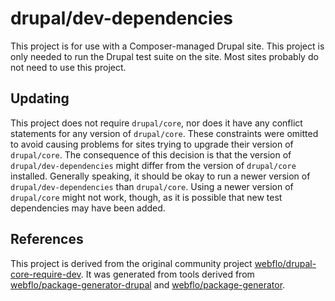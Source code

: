 # drupal/dev-dependencies

This project is for use with a Composer-managed Drupal site. This project is
only needed to run the Drupal test suite on the site. Most sites probably do
not need to use this project.

## Updating

This project does not require `drupal/core`, nor does it have any conflict
statements for any version of `drupal/core`. These constraints were omitted
to avoid causing problems for sites trying to upgrade their version of
`drupal/core`. The consequence of this decision is that the version of
`drupal/dev-dependencies` might differ from the version of `drupal/core`
installed. Generally speaking, it should be okay to run a newer version of
`drupal/dev-dependencies` than `drupal/core`. Using a newer version of
`drupal/core` might not work, though, as it is possible that new test
dependencies may have been added.

## References

This project is derived from the original community project
[webflo/drupal-core-require-dev](https://github.com/webflo/drupal-core-require-dev).
It was generated from tools derived from [webflo/package-generator-drupal](https://github.com/webflo/package-generator-drupal)
and [webflo/package-generator](https://github.com/webflo/package-generator).
